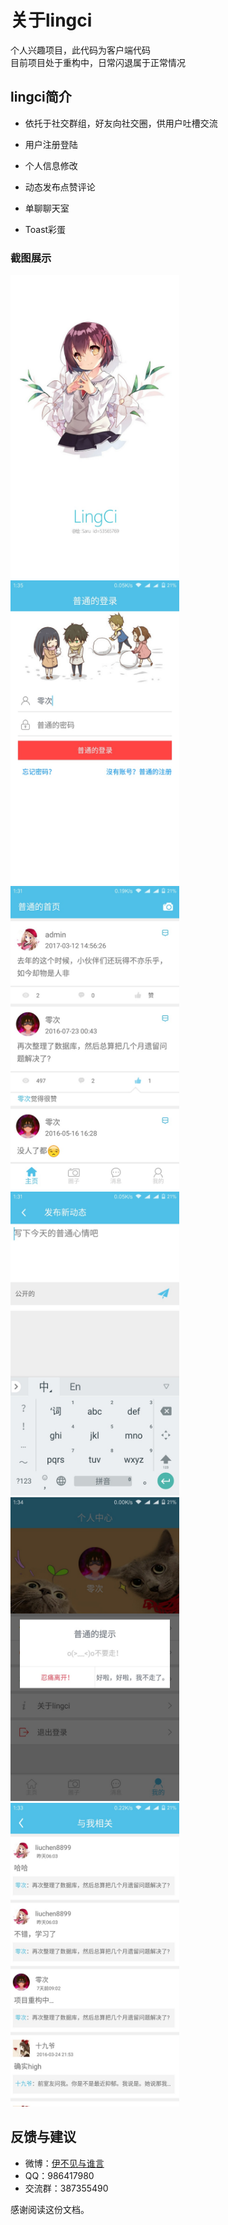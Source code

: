 # 关于lingci

个人兴趣项目，此代码为客户端代码  
目前项目处于重构中，日常闪退属于正常情况

## lingci简介

- 依托于社交群组，好友向社交圈，供用户吐槽交流

- 用户注册登陆

- 个人信息修改

- 动态发布点赞评论

- 单聊聊天室

- Toast彩蛋


### 截图展示
<img src="screenshot/Screenshot_welcome_com.lingci.jpg" width=270 height=486/>
<img src="screenshot/Screenshot_login_com.lingci.jpg" width=270 height=486/>
<img src="screenshot/Screenshot_moods_com.lingci.jpg" width=270 height=486/>
<img src="screenshot/Screenshot_publish_com.lingci.jpg" width=270 height=486/>
<img src="screenshot/Screenshot_mine_com.lingci.jpg" width=270 height=486/>
<img src="screenshot/Screenshot_relevant_com.lingci.jpg" width=270 height=486/>

## 反馈与建议
- 微博：[伊不见与谁言](http://weibo.com/374845241)
- QQ：986417980
- 交流群：387355490

感谢阅读这份文档。
